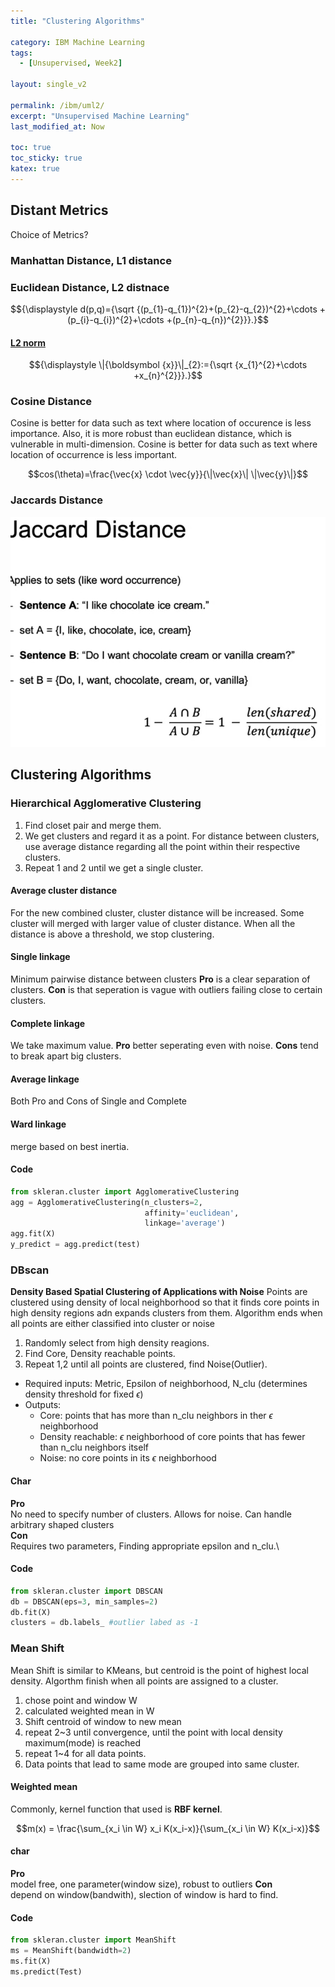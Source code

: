 ```yaml
---
title: "Clustering Algorithms"

category: IBM Machine Learning
tags:
  - [Unsupervised, Week2]

layout: single_v2

permalink: /ibm/uml2/
excerpt: "Unsupervised Machine Learning"
last_modified_at: Now

toc: true
toc_sticky: true
katex: true
---
```


## Distant Metrics
Choice of Metrics?

### Manhattan Distance, L1 distance

### Euclidean Distance, L2 distnace

$${\displaystyle d(p,q)={\sqrt {(p_{1}-q_{1})^{2}+(p_{2}-q_{2})^{2}+\cdots +(p_{i}-q_{i})^{2}+\cdots +(p_{n}-q_{n})^{2}}}.}$$

#### [L2 norm](https://medium.com/mlearning-ai/is-l2-norm-euclidean-distance-a9c04be0b3ca)

$${\displaystyle \|{\boldsymbol {x}}\|_{2}:={\sqrt {x_{1}^{2}+\cdots +x_{n}^{2}}}.}$$

### Cosine Distance
Cosine is better for data such as text where location of occurence is less importance. Also, it is more robust than euclidean distance, which is vulnerable in multi-dimension. Cosine is better for data such as text where location of occurrence is less important.

$$cos(\theta)=\frac{\vec{x} \cdot \vec{y}}{\|\vec{x}\| \|\vec{y}\|}$$

### Jaccards Distance
![Jaccard](/assets/images/IBM/Jaccard.png)

## Clustering Algorithms

### Hierarchical Agglomerative Clustering
1. Find closet pair and merge them.
2. We get clusters and regard it as a point. For distance between clusters, use average distance regarding all the point within their respective clusters.
3. Repeat 1 and 2 until we get a single cluster.

#### Average cluster distance
For the new combined cluster, cluster distance will be increased. Some cluster will merged with larger value of cluster distance. When all the distance is above a threshold, we stop clustering.

#### Single linkage
Minimum pairwise distance between clusters
**Pro** is a clear separation of clusters. **Con** is that seperation is vague with outliers failing close to certain clusters.

#### Complete linkage
We take maximum value.
**Pro** better seperating even with noise. **Cons** tend to break apart big clusters. 

#### Average linkage
Both Pro and Cons of Single and Complete

#### Ward linkage
merge based on best inertia.

#### Code
```python
from skleran.cluster import AgglomerativeClustering
agg = AgglomerativeClustering(n_clusters=2, 
                              affinity='euclidean', 
                              linkage='average')
agg.fit(X)
y_predict = agg.predict(test)
```

### DBscan
**Density Based Spatial Clustering of Applications with Noise**
Points are clustered using density of local neighborhood so that it finds core points in high density regions adn expands clusters from them.
Algorithm ends when all points are either classified into cluster or noise
1. Randomly select from high density reagions.
2. Find Core, Density reachable points.
3. Repeat 1,2 until all points are clustered, find Noise(Outlier).

- Required inputs: Metric, Epsilon of neighborhood, N_clu (determines density threshold for fixed $\epsilon$)
- Outputs: 
  - Core: points that has more than n_clu neighbors in ther $\epsilon$ neighborhood
  - Density reachable: $\epsilon$ neighborhood of core points that has fewer than n_clu neighbors itself
  - Noise: no core points in its $\epsilon$ neighborhood

#### Char
**Pro**\
No need to specify number of clusters. Allows for noise. Can handle arbitrary shaped clusters\
**Con**\
Requires two parameters, Finding appropriate epsilon and n_clu.\

#### Code
```python
from skleran.cluster import DBSCAN
db = DBSCAN(eps=3, min_samples=2)
db.fit(X)
clusters = db.labels_ #outlier labed as -1
```
### Mean Shift
Mean Shift is similar to KMeans, but centroid is the point of highest local density. Algorthm finish when all points are assigned to a cluster.

1. chose point and window W
2. calculated weighted mean in W
3. Shift centroid of window to new mean
4. repeat 2~3 until convergence, until the point with local density maximum(mode) is reached
5. repeat 1~4 for all data points.
6. Data points that lead to same mode are grouped into same cluster.

#### Weighted mean
Commonly, kernel function that used is **RBF kernel**.

$$m(x) = \frac{\sum_{x_i \in W} x_i K(x_i-x)}{\sum_{x_i \in W} K(x_i-x)}$$

#### char
**Pro**\
model free, one parameter(window size), robust to outliers
**Con**\
depend on window(bandwith), slection of window is hard to find.

#### Code
```python
from skleran.cluster import MeanShift
ms = MeanShift(bandwidth=2)
ms.fit(X)
ms.predict(Test)
```
